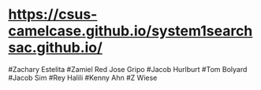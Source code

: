 # https://csus-camelcase.github.io/system1searchsac.github.io/


#Zachary Estelita
#Zamiel Red Jose Gripo
#Jacob Hurlburt
#Tom Bolyard
#Jacob Sim
#Rey Halili
#Kenny Ahn
#Z Wiese
